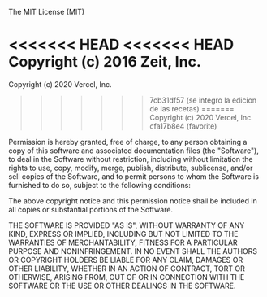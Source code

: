 The MIT License (MIT)

<<<<<<< HEAD
<<<<<<< HEAD
Copyright (c) 2016 Zeit, Inc.
=======
Copyright (c) 2020 Vercel, Inc.
>>>>>>> 7cb31df57 (se integro la edicion de las recetas)
=======
Copyright (c) 2020 Vercel, Inc.
>>>>>>> cfa17b8e4 (favorite)

Permission is hereby granted, free of charge, to any person obtaining a copy
of this software and associated documentation files (the "Software"), to deal
in the Software without restriction, including without limitation the rights
to use, copy, modify, merge, publish, distribute, sublicense, and/or sell
copies of the Software, and to permit persons to whom the Software is
furnished to do so, subject to the following conditions:

The above copyright notice and this permission notice shall be included in all
copies or substantial portions of the Software.

THE SOFTWARE IS PROVIDED "AS IS", WITHOUT WARRANTY OF ANY KIND, EXPRESS OR
IMPLIED, INCLUDING BUT NOT LIMITED TO THE WARRANTIES OF MERCHANTABILITY,
FITNESS FOR A PARTICULAR PURPOSE AND NONINFRINGEMENT. IN NO EVENT SHALL THE
AUTHORS OR COPYRIGHT HOLDERS BE LIABLE FOR ANY CLAIM, DAMAGES OR OTHER
LIABILITY, WHETHER IN AN ACTION OF CONTRACT, TORT OR OTHERWISE, ARISING FROM,
OUT OF OR IN CONNECTION WITH THE SOFTWARE OR THE USE OR OTHER DEALINGS IN THE
SOFTWARE.
